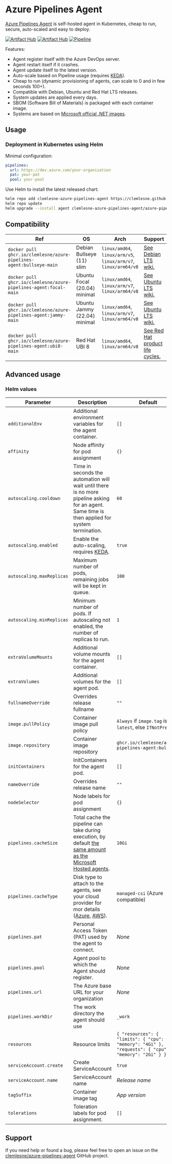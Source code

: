 # Azure Pipelines Agent

[Azure Pipelines Agent](https://github.com/clemlesne/azure-pipelines-agent) is self-hosted agent in Kubernetes, cheap to run, secure, auto-scaled and easy to deploy.

[![Artifact Hub](https://img.shields.io/endpoint?url=https://artifacthub.io/badge/repository/azure-pipelines-agent)](https://artifacthub.io/packages/search?repo=azure-pipelines-agent)
[![Artifact Hub](https://img.shields.io/endpoint?url=https://artifacthub.io/badge/repository/azure-pipelines-agent-container)](https://artifacthub.io/packages/search?repo=azure-pipelines-agent-container)
[![Pipeline](https://github.com/clemlesne/azure-pipelines-agent/actions/workflows/pipeline.yaml/badge.svg)](https://github.com/clemlesne/azure-pipelines-agent/actions/workflows/pipeline.yaml)

Features:

- Agent register itself with the Azure DevOps server.
- Agent restart itself if it crashes.
- Agent update itself to the latest version.
- Auto-scale based on Pipeline usage (requires [KEDA](https://keda.sh)).
- Cheap to run (dynamic provisioning of agents, can scale to 0 and in few seconds 100+).
- Compatible with Debian, Ubuntu and Red Hat LTS releases.
- System updates are applied every days.
- SBOM (Software Bill of Materials) is packaged with each container image.
- Systems are based on [Microsoft official .NET images](https://mcr.microsoft.com/en-us/product/dotnet/aspnet/about).

## Usage

### Deployment in Kubernetes using Helm

Minimal configuration:

```yaml
pipelines:
  url: https://dev.azure.com/your-organization
  pat: your-pat
  pool: your-pool
```

Use Helm to install the latest released chart:

```bash
helm repo add clemlesne-azure-pipelines-agent https://clemlesne.github.io/azure-pipelines-agent
helm repo update
helm upgrade --install agent clemlesne-azure-pipelines-agent/azure-pipelines-agent
```

## Compatibility

| Ref | OS | Arch | Support |
|-|-|-|-|
| `docker pull ghcr.io/clemlesne/azure-pipelines-agent:bullseye-main` | Debian Bullseye (11) slim | `linux/amd64`, `linux/arm/v5`, `linux/arm/v7`, `linux/arm64/v8` | [See Debian LTS wiki.](https://wiki.debian.org/LTS) |
| `docker pull ghcr.io/clemlesne/azure-pipelines-agent:focal-main` | Ubuntu Focal (20.04) minimal | `linux/amd64`, `linux/arm/v7`, `linux/arm64/v8` | [See Ubuntu LTS wiki.](https://wiki.ubuntu.com/Releases) |
| `docker pull ghcr.io/clemlesne/azure-pipelines-agent:jammy-main` | Ubuntu Jammy (22.04) minimal | `linux/amd64`, `linux/arm/v7`, `linux/arm64/v8` | [See Ubuntu LTS wiki.](https://wiki.ubuntu.com/Releases) |
| `docker pull ghcr.io/clemlesne/azure-pipelines-agent:ubi8-main` | Red Hat UBI 8 | `linux/amd64`, `linux/arm64/v8` | [See Red Hat product life cycles.](https://access.redhat.com/product-life-cycles/?product=Red%20Hat%20Enterprise%20Linux) |

## Advanced usage

### Helm values

| Parameter | Description | Default |
|-|-|-|
| `additionalEnv` | Additional environment variables for the agent container. | `[]` |
| `affinity` | Node affinity for pod assignment | `{}` |
| `autoscaling.cooldown` | Time in seconds the automation will wait until there is no more pipeline asking for an agent. Same time is then applied for system termination. | `60` |
| `autoscaling.enabled` | Enable the auto-scaling, requires [KEDA](https://keda.sh). | `true` |
| `autoscaling.maxReplicas` | Maximum number of pods, remaining jobs will be kept in queue. | `100` |
| `autoscaling.minReplicas` | Minimum number of pods. If autoscaling not enabled, the number of replicas to run. | `1` |
| `extraVolumeMounts` | Additional volume mounts for the agent container. | `[]` |
| `extraVolumes` | Additional volumes for the agent pod. | `[]` |
| `fullnameOverride` | Overrides release fullname | `""` |
| `image.pullPolicy` | Container image pull policy | `Always` if `image.tag` is `latest`, else `IfNotPresent` |
| `image.repository` | Container image repository | `ghcr.io/clemlesne/azure-pipelines-agent:bullseye` |
| `initContainers` | InitContainers for the agent pod. | `[]` |
| `nameOverride` | Overrides release name | `""` |
| `nodeSelector` | Node labels for pod assignment | `{}` |
| `pipelines.cacheSize` | Total cache the pipeline can take during execution, by default [the same amount as the Microsoft Hosted agents](https://learn.microsoft.com/en-us/azure/devops/pipelines/agents/hosted?view=azure-devops&tabs=yaml#hardware). | `10Gi` |
| `pipelines.cacheType` | Disk type to attach to the agents, see your cloud provider for mor details  ([Azure](https://learn.microsoft.com/en-us/azure/aks/concepts-storage#storage-classes), [AWS](https://docs.aws.amazon.com/eks/latest/userguide/storage-classes.html)). | `managed-csi` (Azure compatible) |
| `pipelines.pat` | Personal Access Token (PAT) used by the agent to connect. | *None* |
| `pipelines.pool` | Agent pool to which the Agent should register. | *None* |
| `pipelines.url` | The Azure base URL for your organization | *None* |
| `pipelines.workDir` | The work directory the agent should use | `_work` |
| `resources` | Resource limits | `{ "resources": { "limits": { "cpu": 2, "memory": "4Gi" }, "requests": { "cpu": 1, "memory": "2Gi" } }}` |
| `serviceAccount.create` | Create ServiceAccount | `true` |
| `serviceAccount.name` | ServiceAccount name | *Release name* |
| `tagSuffix` | Container image tag | *App version* |
| `tolerations` | Toleration labels for pod assignment. | `[]` |

## Support

If you need help or found a bug, please feel free to open an issue on the [clemlesne/azure-pipelines-agent](https://github.com/clemlesne/azure-pipelines-agent) GitHub project.
